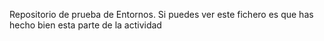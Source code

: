 Repositorio de prueba de Entornos. 
Si puedes ver este fichero es que has hecho bien esta parte de la actividad


